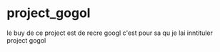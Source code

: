 # project_gogol

le buy de ce project est de recre googl c'est pour sa qu je lai inntituler project gogol
